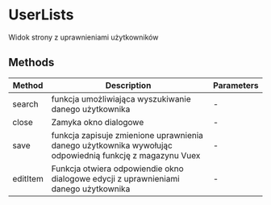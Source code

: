 # UserLists

Widok strony z uprawnieniami użytkowników

## Methods

<!-- @vuese:UserLists:methods:start -->
|Method|Description|Parameters|
|---|---|---|
|search|funkcja umożliwiająca wyszukiwanie danego użytkownika|-|
|close|Zamyka okno dialogowe|-|
|save|funkcja zapisuje zmienione uprawnienia danego użytkownika wywołując odpowiednią funkcję z magazynu Vuex|-|
|editItem|Funkcja otwiera odpowiendie okno dialogowe edycji z uprawnieniami danego użytkownika|-|

<!-- @vuese:UserLists:methods:end -->



